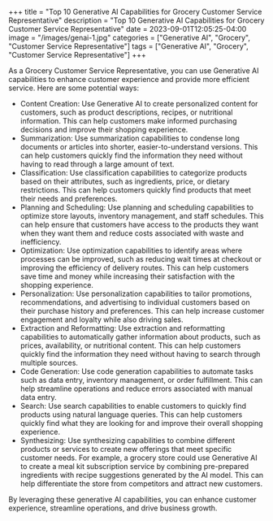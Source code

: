 +++
title = "Top 10 Generative AI Capabilities for Grocery Customer Service Representative"
description = "Top 10 Generative AI Capabilities for Grocery Customer Service Representative"
date = 2023-09-01T12:05:25-04:00
image = "/images/genai-1.jpg"
categories = ["Generative AI", "Grocery", "Customer Service Representative"]
tags = ["Generative AI", "Grocery", "Customer Service Representative"]
+++

As a Grocery Customer Service Representative, you can use Generative AI capabilities to enhance customer experience and provide more efficient service. Here are some potential ways:

* Content Creation: Use Generative AI to create personalized content for customers, such as product descriptions, recipes, or nutritional information. This can help customers make informed purchasing decisions and improve their shopping experience.
* Summarization: Use summarization capabilities to condense long documents or articles into shorter, easier-to-understand versions. This can help customers quickly find the information they need without having to read through a large amount of text.
* Classification: Use classification capabilities to categorize products based on their attributes, such as ingredients, price, or dietary restrictions. This can help customers quickly find products that meet their needs and preferences.
* Planning and Scheduling: Use planning and scheduling capabilities to optimize store layouts, inventory management, and staff schedules. This can help ensure that customers have access to the products they want when they want them and reduce costs associated with waste and inefficiency.
* Optimization: Use optimization capabilities to identify areas where processes can be improved, such as reducing wait times at checkout or improving the efficiency of delivery routes. This can help customers save time and money while increasing their satisfaction with the shopping experience.
* Personalization: Use personalization capabilities to tailor promotions, recommendations, and advertising to individual customers based on their purchase history and preferences. This can help increase customer engagement and loyalty while also driving sales.
* Extraction and Reformatting: Use extraction and reformatting capabilities to automatically gather information about products, such as prices, availability, or nutritional content. This can help customers quickly find the information they need without having to search through multiple sources.
* Code Generation: Use code generation capabilities to automate tasks such as data entry, inventory management, or order fulfillment. This can help streamline operations and reduce errors associated with manual data entry.
* Search: Use search capabilities to enable customers to quickly find products using natural language queries. This can help customers quickly find what they are looking for and improve their overall shopping experience.
* Synthesizing: Use synthesizing capabilities to combine different products or services to create new offerings that meet specific customer needs. For example, a grocery store could use Generative AI to create a meal kit subscription service by combining pre-prepared ingredients with recipe suggestions generated by the AI model. This can help differentiate the store from competitors and attract new customers.

By leveraging these generative AI capabilities, you can enhance customer experience, streamline operations, and drive business growth.